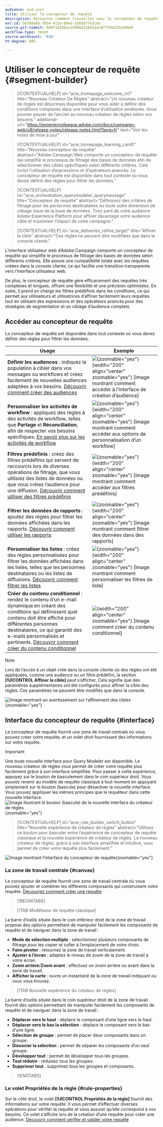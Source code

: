 ```yaml
---
audience: end-user
title: Utiliser le concepteur de requête
description: Découvrez comment travailler avec le concepteur de requête d’Adobe Campaign Web.
exl-id: 56708a66-f654-413a-80ed-1865077b3c0a
source-git-commit: 609718356ace500b831601dac077f9a3333e00e9
workflow-type: tm+mt
source-wordcount: '926'
ht-degree: 80%

---
```


# Utiliser le concepteur de requête {#segment-builder}

>[!CONTEXTUALHELP]
>id="acw_homepage_welcome_rn1"
>title="Nouveau Créateur De Règles"
>abstract="Un nouveau créateur de règles est désormais disponible pour vous aider à définir des conditions complexes dans une interface d’utilisation améliorée. Vous pouvez passer de l’ancien au nouveau créateur de règles selon vos besoins."
>additional-url="https://experienceleague.adobe.com/docs/campaign-web/v8/release-notes/release-notes.html?lang=fr" text="Voir les notes de mise à jour"

>[!CONTEXTUALHELP]
>id="acw_homepage_learning_card5"
>title="Nouveau concepteur de requête"
>abstract="Adobe Campaign Web comporte un concepteur de requête qui simplifie le processus de filtrage des bases de données afin de sélectionner des cibles spécifiques selon différents critères. Cela inclut l’utilisation d’expressions et d’opérateurs avancés. Le concepteur de requête est disponible dans tout contexte où vous devez définir des règles pour filtrer les données."

>[!CONTEXTUALHELP]
>id="acw_orchestration_querymodeler_querymessage"
>title="Concepteur de requête"
>abstract="Définissez des critères de filtrage pour les personnes destinataires ou toute autre dimension de ciblage issue de la base de données. Tirez parti de votre audience Adobe Experience Platform pour affiner davantage votre audience cible et maximiser l’impact de votre campagne."

>[!CONTEXTUALHELP]
>id="acw_deliveries_refine_target"
>title="Affiner la cible"
>abstract="Ces règles ne peuvent être modifiées que dans la console cliente."

L’interface utilisateur web d’Adobe Campaign comporte un concepteur de requête qui simplifie le processus de filtrage des bases de données selon différents critères. Elle assure une compatibilité totale avec les requêtes créées dans la console cliente, ce qui facilite une transition transparente vers l’interface utilisateur web.

De plus, le concepteur de requête gère efficacement des requêtes très complexes et longues, offrant une flexibilité et une précision optimisées. En outre, il prend en charge les filtres prédéfinis dans les conditions, ce qui permet aux utilisateurs et utilisatrices d’affiner facilement leurs requêtes tout en utilisant des expressions et des opérateurs avancés pour des stratégies de segmentation et un ciblage d’audience complets.

## Accéder au concepteur de requête

Le concepteur de requête est disponible dans tout contexte où vous devez définir des règles pour filtrer les données.

| Usage | Exemple |
|  ---  |  ---  |
| **Définir les audiences** : indiquez la population à cibler dans vos messages ou workflows et créez facilement de nouvelles audiences adaptées à vos besoins. [Découvrir comment créer des audiences](../audience/one-time-audience.md) | ![](assets/access-audience.png){zoomable="yes"}{width="200" align="center" zoomable="yes"} [Image montrant comment accéder à l’interface de création d’audience] |
| **Personnaliser les activités de workflow** : appliquez des règles à des activités de workflow, telles que **Partage** et **Réconciliation**, afin de respecter vos besoins spécifiques. [En savoir plus sur les activités de workflow](../workflows/activities/about-activities.md) | ![](assets/access-workflow.png){zoomable="yes"}{width="200" align="center" zoomable="yes"} [Image montrant comment accéder aux options de personnalisation d’un workflow] |
| **Filtres prédéfinis** : créez des filtres prédéfinis qui servent de raccourcis lors de diverses opérations de filtrage, que vous utilisiez des listes de données ou que vous créiez l’audience pour une diffusion. [Découvrir comment utiliser des filtres prédéfinis](../get-started/predefined-filters.md) | ![](assets/access-predefined-filter.png){zoomable="yes"}{width="200" align="center" zoomable="yes"} [Image montrant comment accéder aux filtres prédéfinis] |
| **Filtrer les données de rapports** : ajoutez des règles pour filtrer les données affichées dans les rapports. [Découvrir comment utiliser les rapports](../reporting/gs-reports.md) | ![](assets/access-reports.png){zoomable="yes"}{width="200" align="center" zoomable="yes"} [Image montrant comment filtrer des données dans des rapports] |
| **Personnaliser les listes** : créez des règles personnalisées pour filtrer les données affichées dans les listes, telles que les personnes destinataires ou les listes de diffusions. [Découvrir comment filtrer les listes](../get-started/list-filters.md#list-built-in-filters) | ![](assets/access-lists.png){zoomable="yes"}{width="200" align="center" zoomable="yes"} [Image montrant comment personnaliser les filtres de liste] |
| **Créer du contenu conditionnel** : rendez le contenu d’un e-mail dynamique en créant des conditions qui définissent quel contenu doit être affiché pour différentes personnes destinataires, ce qui garantit des e-mails personnalisés et pertinents. [Découvrir comment créer du contenu conditionnel](../personalization/conditions.md) | ![](assets/conditional-content.png){width="200" align="center" zoomable="yes"} [Image comment créer du contenu conditionnel] |

>[!NOTE]
>
>Lors de l’accès à un objet créé dans la console cliente où des règles ont été appliquées, comme une audience ou un filtre prédéfini, la section **[!UICONTROL Affiner la cible]** peut s’afficher. Cela signifie que des paramètres supplémentaires ont été configurés pour affiner la cible des règles. Ces paramètres ne peuvent être modifiés que dans la console.
>
>![Image montrant un avertissement sur l’affinement des cibles](assets/target-warning.png){zoomable="yes"}

## Interface du concepteur de requête {#interface}

Le concepteur de requête fournit une zone de travail centrale où vous pouvez créer votre requête, et un volet droit fournissant des informations sur votre requête.

>[!IMPORTANT]
>
>Une toute nouvelle interface pour Query Modeler est disponible. Le nouveau créateur de règles vous permet de créer votre requête plus facilement grâce à son interface simplifiée. Pour passer à cette expérience, appuyez sur le bouton de basculement dans le coin supérieur droit. Vous pouvez revenir au modèle de requête classique à tout moment en appuyant simplement sur le bouton (bascule) pour désactiver la nouvelle interface. Vous pouvez appliquer les mêmes principes que le requêteur dans cette nouvelle interface.
>![Image illustrant le bouton (bascule) de la nouvelle interface du créateur de règles ](assets/query-modeler-toggle.png){zoomable="yes"}


>[!CONTEXTUALHELP]
>id="acw_rule_builder_switch_button"
>title="Nouvelle expérience de créateur de règles"
>abstract="Utilisez ce bouton pour basculer entre l’expérience de concepteur de requête classique et la nouvelle expérience de créateur de règles. Le nouveau créateur de règles, grâce à son interface simplifiée et intuitive, vous permet de créer votre requête plus facilement."

![Image montrant l’interface du concepteur de requête](assets/query-interface.png){zoomable="yes"}

### La zone de travail centrale {#canvas}

Le concepteur de requête fournit une zone de travail centrale où vous pouvez ajouter et combiner les différents composants qui construisent votre requête. [Découvrez comment créer une requête](build-query.md)

>[!BEGINTABS]

>[!TAB Modéliseur de requête classique]

La barre d’outils située dans le coin inférieur droit de la zone de travail propose des options permettant de manipuler facilement les composants de requête et de naviguer dans la zone de travail :

* **Mode de sélection multiple** : sélectionnez plusieurs composants de filtrage pour les copier et coller à l’emplacement de votre choix.
* **Faire pivoter** : retournez la zone de travail verticalement.
* **Ajuster à l’écran** : adaptez le niveau de zoom de la zone de travail à votre écran.
* **Zoom arrière**/**Zoom avant** : effectuez un zoom arrière ou avant dans la zone de travail.
* **Afficher la carte** : ouvre un instantané de la zone de travail indiquant où vous vous trouvez.

>[!TAB Nouvelle expérience du créateur de règles]

La barre d’outils située dans le coin supérieur droit de la zone de travail fournit des options permettant de manipuler facilement les composants de requête et de naviguer dans la zone de travail :

* **Déplacer vers le haut** : déplace le composant d’une ligne vers le haut.
* **Déplacer vers le bas la sélection** : déplace le composant vers le bas d’une ligne.
* **Sélection de groupe** : permet de placer deux composants dans un groupe.
* **Dissocier la sélection** : permet de séparer les composants d’un seul groupe.
* **Développer tout** : permet de développer tous les groupes.
* **Tout réduire** : réduisez tous les groupes.
* **Supprimer tout** : supprimez tous les groupes et composants.

>[!ENDTABS]

### Le volet Propriétés de la règle {#rule-properties}

Sur le côté droit, le volet **[!UICONTROL Propriétés de la règle]** fournit des informations sur votre requête. Il vous permet d’effectuer diverses opérations pour vérifier la requête et vous assurer qu’elle correspond à vos besoins. Ce volet s’affiche lors de la création d’une requête pour créer une audience. [Découvrir comment vérifier et valider votre requête](build-query.md#check-and-validate-your-query)
